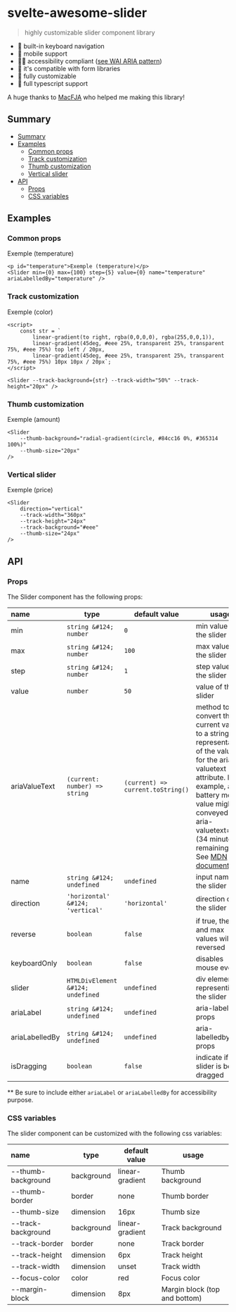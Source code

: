 <script>
	import Slider from "$lib/Slider.svelte"

	let value = 50
	let hue = 0

    const str = `
			linear-gradient(to right, rgba(0,0,0,0), rgba(255,0,0,1)),
			linear-gradient(45deg, #eee 25%, transparent 25%, transparent 75%, #eee 75%) top left / 20px,
            linear-gradient(45deg, #eee 25%, transparent 25%, transparent 75%, #eee 75%) 10px 10px / 20px`;
</script>

# svelte-awesome-slider

> highly customizable slider component library

- 🎹 built-in keyboard navigation
- 📱 mobile support
- 🤸‍♂️ accessibility compliant ([see WAI ARIA pattern](https://www.w3.org/WAI/ARIA/apg/patterns/slider/))
- 🏇 it's compatible with form libraries
- 🧩 fully customizable
- 🔨 full typescript support

A huge thanks to [MacFJA](https://github.com/MacFJA) who helped me making this library!

## Summary

<!-- SUMMARY -->

- [Summary](#summary)
- [Examples](#examples)
  - [Common props](#common-props)
  - [Track customization](#track-customization)
  - [Thumb customization](#thumb-customization)
  - [Vertical slider](#vertical-slider)
- [API](#api)
  - [Props](#props)
  - [CSS variables](#css-variables)
  <!-- ¤SUMMARY -->

## Examples

### Common props

<p id="temperature">Exemple (temperature)</p>
<Slider min={0} max={100} step={5} value={0} name="temperature" ariaLabelledBy="temperature" />

```svelte
<p id="temperature">Exemple (temperature)</p>
<Slider min={0} max={100} step={5} value={0} name="temperature" ariaLabelledBy="temperature" />
```

### Track customization

<!-- svelte-ignore a11y-label-has-associated-control -->
<p id="color">Exemple (color)</p>
<Slider --track-background="{str}" --track-width="50%" --track-height="20px" ariaLabelledBy="color" />

```svelte
<script>
	const str = `
		linear-gradient(to right, rgba(0,0,0,0), rgba(255,0,0,1)),
		linear-gradient(45deg, #eee 25%, transparent 25%, transparent 75%, #eee 75%) top left / 20px,
		linear-gradient(45deg, #eee 25%, transparent 25%, transparent 75%, #eee 75%) 10px 10px / 20px`;
</script>

<Slider --track-background={str} --track-width="50%" --track-height="20px" />
```

### Thumb customization

<!-- svelte-ignore a11y-label-has-associated-control -->
<p id="amount">Exemple (amount)</p>
<Slider --thumb-background="radial-gradient(circle, #84cc16 0%, #365314 100%)" --thumb-size="20px" ariaLabelledBy="amount" />

```svelte
<Slider
	--thumb-background="radial-gradient(circle, #84cc16 0%, #365314 100%)"
	--thumb-size="20px"
/>
```

### Vertical slider

<!-- svelte-ignore a11y-label-has-associated-control -->
<p id="price">Exemple (price)</p>
<Slider
	min={0}
	max={20}
	value={4}
	direction="vertical"
	ariaLabelledBy="price"
	--track-width="240px"
	--track-height="24px"
	--track-background="#eee"
	--thumb-size="24px"
/>

```svelte
<Slider
	direction="vertical"
	--track-width="360px"
	--track-height="24px"
	--track-background="#eee"
	--thumb-size="24px"
/>
```

## API

### Props

The Slider component has the following props:

<!-- PROPS_Slider.svelte -->

| name           | type                              | default value                     | usage                                                                                                                                                                                                                                                                                                                                |
| :------------- | --------------------------------- | --------------------------------- | ------------------------------------------------------------------------------------------------------------------------------------------------------------------------------------------------------------------------------------------------------------------------------------------------------------------------------------ |
| min            | `string &#124; number`            | `0`                               | min value of the slider                                                                                                                                                                                                                                                                                                              |
| max            | `string &#124; number`            | `100`                             | max value of the slider                                                                                                                                                                                                                                                                                                              |
| step           | `string &#124; number`            | `1`                               | step value of the slider                                                                                                                                                                                                                                                                                                             |
| value          | `number`                          | `50`                              | value of the slider                                                                                                                                                                                                                                                                                                                  |
| ariaValueText  | `(current: number) => string`     | `(current) => current.toString()` | method to convert the current value to a string representation of the value for the aria-valuetext attribute. For example, a battery meter value might be conveyed as aria-valuetext="8% (34 minutes) remaining". See [MDN documentation](https://developer.mozilla.org/en-US/docs/Web/Accessibility/ARIA/Attributes/aria-valuetext) |
| name           | `string &#124; undefined`         | `undefined`                       | input name of the slider                                                                                                                                                                                                                                                                                                             |
| direction      | `'horizontal' &#124; 'vertical'`  | `'horizontal'`                    | direction of the slider                                                                                                                                                                                                                                                                                                              |
| reverse        | `boolean`                         | `false`                           | if true, the min and max values will be reversed                                                                                                                                                                                                                                                                                     |
| keyboardOnly   | `boolean`                         | `false`                           | disables mouse events                                                                                                                                                                                                                                                                                                                |
| slider         | `HTMLDivElement &#124; undefined` | `undefined`                       | div element representing the slider                                                                                                                                                                                                                                                                                                  |
| ariaLabel      | `string &#124; undefined`         | `undefined`                       | aria-label props                                                                                                                                                                                                                                                                                                                     |
| ariaLabelledBy | `string &#124; undefined`         | `undefined`                       | aria-labelledby props                                                                                                                                                                                                                                                                                                                |
| isDragging     | `boolean`                         | `false`                           | indicate if the slider is being dragged                                                                                                                                                                                                                                                                                              |

<!-- ~PROPS_Slider.svelte -->

\*\* Be sure to include either `ariaLabel` or `ariaLabelledBy` for accessibility purpose.

### CSS variables

The slider component can be customized with the following css variables:

| name               | type       | default value   | usage                         |
| :----------------- | ---------- | --------------- | ----------------------------- |
| --thumb-background | background | linear-gradient | Thumb background              |
| --thumb-border     | border     | none            | Thumb border                  |
| --thumb-size       | dimension  | 16px            | Thumb size                    |
| --track-background | background | linear-gradient | Track background              |
| --track-border     | border     | none            | Track border                  |
| --track-height     | dimension  | 6px             | Track height                  |
| --track-width      | dimension  | unset           | Track width                   |
| --focus-color      | color      | red             | Focus color                   |
| --margin-block     | dimension  | 8px             | Margin block (top and bottom) |
